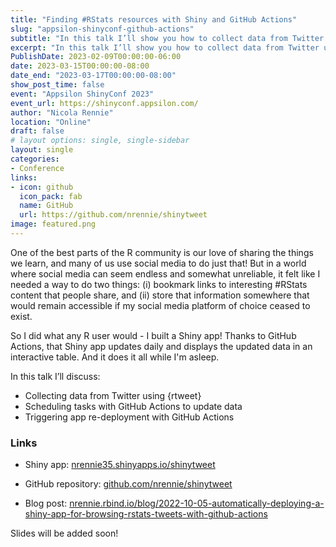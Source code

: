 ```yaml
---
title: "Finding #RStats resources with Shiny and GitHub Actions"
slug: "appsilon-shinyconf-github-actions"
subtitle: "In this talk I’ll show you how to collect data from Twitter using {rtweet}, schedule that data collection with GitHub Actions, and automatically deploy a Shiny app to display the data in a table."
excerpt: "In this talk I’ll show you how to collect data from Twitter using {rtweet}, schedule that data collection with GitHub Actions, and automatically deploy a Shiny app to display the data in a table."
PublishDate: 2023-02-09T00:00:00-06:00
date: 2023-03-15T00:00:00-08:00
date_end: "2023-03-17T00:00:00-08:00"
show_post_time: false
event: "Appsilon ShinyConf 2023"
event_url: https://shinyconf.appsilon.com/
author: "Nicola Rennie"
location: "Online"
draft: false
# layout options: single, single-sidebar
layout: single
categories:
- Conference
links:
- icon: github
  icon_pack: fab
  name: GitHub
  url: https://github.com/nrennie/shinytweet
image: featured.png
---
```


One of the best parts of the R community is our love of sharing the things we learn, and many of us use social media to do just that! But in a world where social media can seem endless and somewhat unreliable, it felt like I needed a way to do two things: (i) bookmark links to interesting #RStats content that people share, and (ii) store that information somewhere that would remain accessible if my social media platform of choice ceased to exist.

So I did what any R user would - I built a Shiny app! Thanks to GitHub Actions, that Shiny app updates daily and displays the updated data in an interactive table. And it does it all while I'm asleep. 

In this talk I’ll discuss:

- Collecting data from Twitter using {rtweet}
- Scheduling tasks with GitHub Actions to update data
- Triggering app re-deployment with GitHub Actions

### Links

* Shiny app: [nrennie35.shinyapps.io/shinytweet](https://nrennie35.shinyapps.io/shinytweet/)

* GitHub repository: [github.com/nrennie/shinytweet](https://github.com/nrennie/shinytweet)

* Blog post: [nrennie.rbind.io/blog/2022-10-05-automatically-deploying-a-shiny-app-for-browsing-rstats-tweets-with-github-actions](https://nrennie.rbind.io/blog/2022-10-05-automatically-deploying-a-shiny-app-for-browsing-rstats-tweets-with-github-actions/)

Slides will be added soon!
